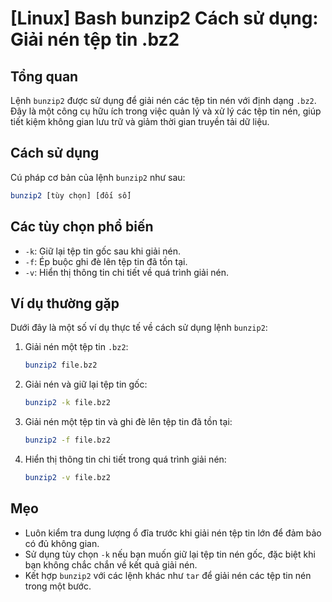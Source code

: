 # [Linux] Bash bunzip2 Cách sử dụng: Giải nén tệp tin .bz2

## Tổng quan
Lệnh `bunzip2` được sử dụng để giải nén các tệp tin nén với định dạng `.bz2`. Đây là một công cụ hữu ích trong việc quản lý và xử lý các tệp tin nén, giúp tiết kiệm không gian lưu trữ và giảm thời gian truyền tải dữ liệu.

## Cách sử dụng
Cú pháp cơ bản của lệnh `bunzip2` như sau:

```bash
bunzip2 [tùy chọn] [đối số]
```

## Các tùy chọn phổ biến
- `-k`: Giữ lại tệp tin gốc sau khi giải nén.
- `-f`: Ép buộc ghi đè lên tệp tin đã tồn tại.
- `-v`: Hiển thị thông tin chi tiết về quá trình giải nén.

## Ví dụ thường gặp
Dưới đây là một số ví dụ thực tế về cách sử dụng lệnh `bunzip2`:

1. Giải nén một tệp tin `.bz2`:
   ```bash
   bunzip2 file.bz2
   ```

2. Giải nén và giữ lại tệp tin gốc:
   ```bash
   bunzip2 -k file.bz2
   ```

3. Giải nén một tệp tin và ghi đè lên tệp tin đã tồn tại:
   ```bash
   bunzip2 -f file.bz2
   ```

4. Hiển thị thông tin chi tiết trong quá trình giải nén:
   ```bash
   bunzip2 -v file.bz2
   ```

## Mẹo
- Luôn kiểm tra dung lượng ổ đĩa trước khi giải nén tệp tin lớn để đảm bảo có đủ không gian.
- Sử dụng tùy chọn `-k` nếu bạn muốn giữ lại tệp tin nén gốc, đặc biệt khi bạn không chắc chắn về kết quả giải nén.
- Kết hợp `bunzip2` với các lệnh khác như `tar` để giải nén các tệp tin nén trong một bước.